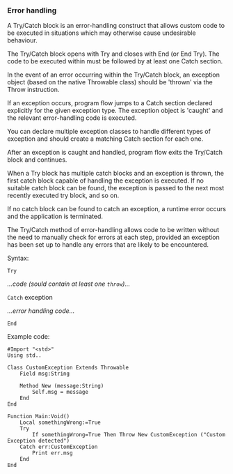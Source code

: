 ### Error handling

A Try/Catch block is an error-handling construct that allows custom code to be executed in situations which may otherwise cause undesirable behaviour.

The Try/Catch block opens with Try and closes with End (or End Try). The code to be executed within must be followed by at least one Catch section.

In the event of an error occurring within the Try/Catch block, an exception object (based on the native Throwable class) should be 'thrown' via the Throw instruction.

If an exception occurs, program flow jumps to a Catch section declared explicitly for the given exception type. The exception object is 'caught' and the relevant error-handling code is executed.

You can declare multiple exception classes to handle different types of exception and should create a matching Catch section for each one.

After an exception is caught and handled, program flow exits the Try/Catch block and continues.

When a Try block has multiple catch blocks and an exception is thrown, the first catch block capable of handling the exception is executed. If no suitable catch block can be found, the exception is passed to the next most recently executed try block, and so on.

If no catch block can be found to catch an exception, a runtime error occurs and the application is terminated.

The Try/Catch method of error-handling allows code to be written without the need to manually check for errors at each step, provided an exception has been set up to handle any errors that are likely to be encountered.

Syntax:

`Try`

_...code (sould contain at least one `throw`)..._

`Catch` exception

_...error handling code..._

`End`

Example code:

```
#Import "<std>"
Using std..

Class CustomException Extends Throwable
	Field msg:String

  	Method New (message:String)
   		Self.msg = message
  	End
End

Function Main:Void()
	Local somethingWrong:=True
	Try
		If somethingWrong=True Then Throw New CustomException ("Custom Exception detected")
	Catch err:CustomException
		Print err.msg
	End
End
```
